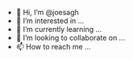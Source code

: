 - 👋 Hi, I’m @joesagh
- 👀 I’m interested in ...
- 🌱 I’m currently learning ...
- 💞️ I’m looking to collaborate on ...
- 📫 How to reach me ...

<!---
joesagh/joesagh is a ✨ special ✨ repository because its `README.md` (this file) appears on your GitHub profile.
You can click the Preview link to take a look at your changes.
--->
